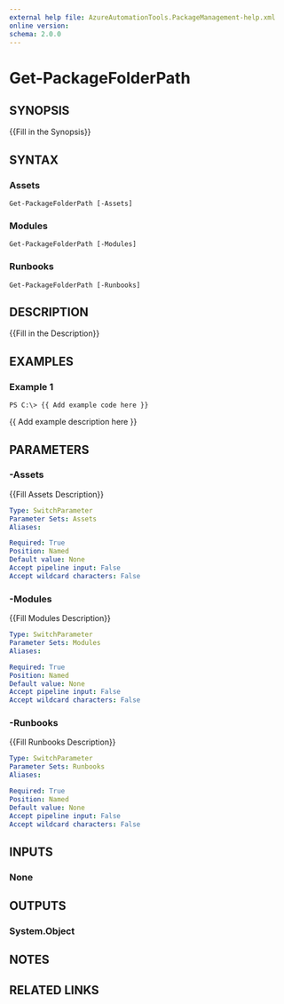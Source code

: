 ```yaml
---
external help file: AzureAutomationTools.PackageManagement-help.xml
online version: 
schema: 2.0.0
---
```


# Get-PackageFolderPath

## SYNOPSIS
{{Fill in the Synopsis}}

## SYNTAX

### Assets
```
Get-PackageFolderPath [-Assets]
```

### Modules
```
Get-PackageFolderPath [-Modules]
```

### Runbooks
```
Get-PackageFolderPath [-Runbooks]
```

## DESCRIPTION
{{Fill in the Description}}

## EXAMPLES

### Example 1
```
PS C:\> {{ Add example code here }}
```

{{ Add example description here }}

## PARAMETERS

### -Assets
{{Fill Assets Description}}

```yaml
Type: SwitchParameter
Parameter Sets: Assets
Aliases: 

Required: True
Position: Named
Default value: None
Accept pipeline input: False
Accept wildcard characters: False
```

### -Modules
{{Fill Modules Description}}

```yaml
Type: SwitchParameter
Parameter Sets: Modules
Aliases: 

Required: True
Position: Named
Default value: None
Accept pipeline input: False
Accept wildcard characters: False
```

### -Runbooks
{{Fill Runbooks Description}}

```yaml
Type: SwitchParameter
Parameter Sets: Runbooks
Aliases: 

Required: True
Position: Named
Default value: None
Accept pipeline input: False
Accept wildcard characters: False
```

## INPUTS

### None


## OUTPUTS

### System.Object

## NOTES

## RELATED LINKS

